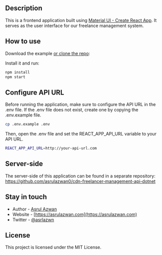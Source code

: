 ## Description

This is a frontend application built using [Material UI - Create React App](https://github.com/mui/material-ui/tree/master/examples/material-ui-cra-styled-components-ts). It serves as the user interface for our freelance management system.

## How to use

Download the example [or clone the repo](https://github.com/asrulazwan0/cdn-freelancer-management-client-react):

Install it and run:

```bash
npm install
npm start
```

## Configure API URL

Before running the application, make sure to configure the API URL in the .env file. If the .env file does not exist, create one by copying the .env.example file.

```bash
cp .env.example .env
```

Then, open the .env file and set the REACT_APP_API_URL variable to your API URL.


```bash
REACT_APP_API_URL=http://your-api-url.com
```

## Server-side
The server-side of this application can be found in a separate repository: https://github.com/asrulazwan0/cdn-freelancer-management-api-dotnet

## Stay in touch

- Author - [Asrul Azwan](https://www.linkedin.com/in/asrul-azwan)
- Website - [https://asrulazwan.com](https://asrulazwan.com)
- Twitter - [@asrlazwn](https://twitter.com/asrlazwn)

## License

This project is licensed under the MIT License.